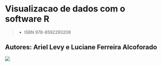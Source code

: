 # Visualizacao de dados com o software R

>- ISBN 978-8592293208

## Autores: Ariel Levy e Luciane Ferreira Alcoforado

![]('https://images-na.ssl-images-amazon.com/images/I/414n9HwydIL._SX348_BO1,204,203,200_.jpg')
